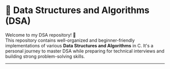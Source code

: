 # 📘 Data Structures and Algorithms (DSA)

Welcome to my DSA repository! 🚀  
This repository contains well-organized and beginner-friendly implementations of various **Data Structures and Algorithms** in  C. It's a personal journey to master DSA while preparing for technical interviews and building strong problem-solving skills.

---

